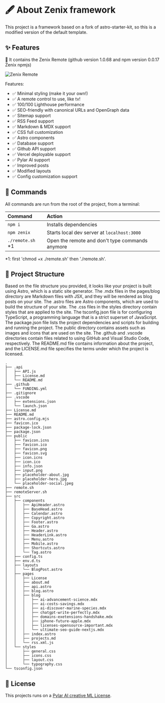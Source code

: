 # 🖋️ About Zenix framework

This project is a framework based on a fork of astro-starter-kit, so this is a modified version of the default template.

## ✨ Features

🎁 It contains the Zenix Remote (github version 1.0.68 and npm version 0.0.17 Zenix npmjs)

![Zenix Remote](https://user-images.githubusercontent.com/5947268/212189978-7b24b4ad-bb43-4edf-b81b-f5df5a35783b.png)

Features:

- ✅ Minimal styling (make it your own!)
- ✅ A remote control to use, like tv!
- ✅ 100/100 Lighthouse performance
- ✅ SEO-friendly with canonical URLs and OpenGraph data
- ✅ Sitemap support
- ✅ RSS Feed support
- ✅ Markdown & MDX support
- ✅ CSS full customization
- ✅ Astro components
- ✅ Database support
- ✅ Github API support
- ✅ Vercel deployable support
- ✅ Pylar AI support
- ✅ Improved posts
- ✅ Modified layouts
- ✅ Config customization support

## 🧞 Commands

All commands are run from the root of the project, from a terminal:

| Command                | Action                                           |
| :--------------------- | :----------------------------------------------- |
| `npm i`                | Installs dependencies                            |
| `npm zenix`            | Starts local dev server at `localhost:3000`      |
| `./remote.sh` *1       | Open the remote and don't type commands anymore  |

*1: first 'chmod +x ./remote.sh' then './remote.sh'.

## 🚀 Project Structure

Based on the file structure you provided, it looks like your project is built using Astro, which is a static site generator. The .mdx files in the pages/blog directory are Markdown files with JSX, and they will be rendered as blog posts on your site. The .astro files are Astro components, which are used to build the structure of your site. The .css files in the styles directory contain styles that are applied to the site. The tsconfig.json file is for configuring TypeScript, a programming language that is a strict superset of JavaScript. The package.json file lists the project dependencies and scripts for building and running the project. The public directory contains assets such as images and icons that are used on the site. The .github and .vscode directories contain files related to using GitHub and Visual Studio Code, respectively. The README.md file contains information about the project, and the LICENSE.md file specifies the terms under which the project is licensed.

```
.
├── .api
│   ├── API.js
│   ├── License.md
│   └── README.md
├── .github
│   └── FUNDING.yml
├── .gitignore
├── .vscode
│   ├── extensions.json
│   └── launch.json
├── License.md
├── README.md
├── astro.config.mjs
├── favicon.ico
├── package-lock.json
├── package.json
├── public
│   ├── favicon.icns
│   ├── favicon.ico
│   ├── favicon.png
│   ├── favicon.svg
│   ├── icon.icns
│   ├── icon.ico
│   ├── info.json
│   ├── input.png
│   ├── placeholder-about.jpg
│   ├── placeholder-hero.jpg
│   └── placeholder-social.jpeg
├── remote.sh
├── remoteServer.sh
├── src
│   ├── components
│   │   ├── ApiHeader.astro
│   │   ├── BaseHead.astro
│   │   ├── Calendar.astro
│   │   ├── Copyright.astro
│   │   ├── Footer.astro
│   │   ├── Ga.astro
│   │   ├── Header.astro
│   │   ├── HeaderLink.astro
│   │   ├── Menu.astro
│   │   ├── Mobile.astro
│   │   ├── Shortcuts.astro
│   │   └── Tag.astro
│   ├── config.ts
│   ├── env.d.ts
│   ├── layouts
│   │   └── BlogPost.astro
│   ├── pages
│   │   ├── License
│   │   ├── about.md
│   │   ├── api.astro
│   │   ├── blog.astro
│   │   ├── blog
│   │   │   ├── ai-advancement-science.mdx
│   │   │   ├── ai-costs-savings.mdx
│   │   │   ├── ai-discover-marine-species.mdx
│   │   │   ├── chatgpt-write-perfectly.mdx
│   │   │   ├── domains-exetensions-handshake.mdx
│   │   │   ├── iphone-future-apple.mdx
│   │   │   ├── licenses-opensource-important.mdx
│   │   │   └── ultimate-seo-guide-nextjs.mdx
│   │   ├── index.astro
│   │   ├── projects.md
│   │   └── rss.xml.js
│   └── styles
│       ├── general.css
│       ├── icons.css
│       ├── layout.css
│       └── typography.css
└── tsconfig.json
```

## 📝 License

This projects runs on a [Pylar AI creative ML License](https://huggingface.co/spaces/superdatas/LICENSE).
